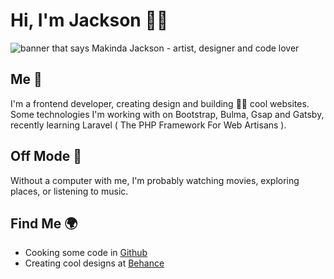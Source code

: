 # Hi, I'm Jackson 👋🏾

<img src="https://i.imgur.com/H4LkPIJ.png" title="makinda jackson" alt="banner that says Makinda Jackson - artist, designer and code lover">

## Me 🧠
I'm a frontend developer, creating design and building 👌🏾 cool websites. Some technologies I'm working with on Bootstrap, Bulma, Gsap and Gatsby, recently learning Laravel ( The PHP Framework For Web Artisans ).

## Off Mode 📵
Without a computer with me, I'm probably watching movies, exploring places, or listening to music.

## Find Me 🌍
- Cooking some code in <a href="https://github.com/makindajack">Github</a>
- Creating cool designs at <a href="https://www.behance.net/makindajack">Behance</a>
